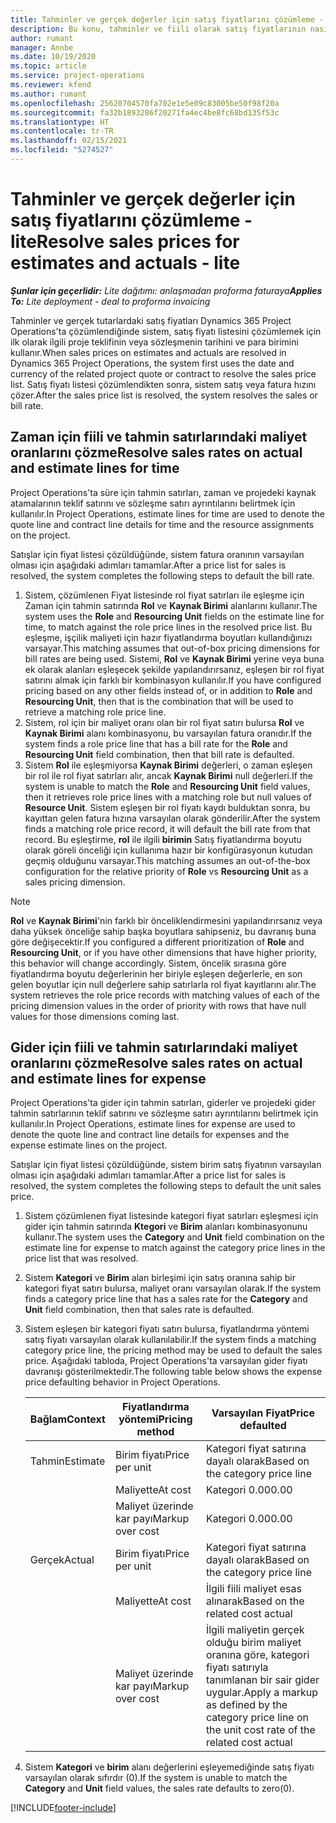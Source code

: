 ```yaml
---
title: Tahminler ve gerçek değerler için satış fiyatlarını çözümleme - lite
description: Bu konu, tahminler ve fiili olarak satış fiyatlarının nasıl çözüldüğü hakkında bilgi sağlar.
author: rumant
manager: Annbe
ms.date: 10/19/2020
ms.topic: article
ms.service: project-operations
ms.reviewer: kfend
ms.author: rumant
ms.openlocfilehash: 25620704570fa702e1e5e09c83005be50f98f20a
ms.sourcegitcommit: fa32b1893286f20271fa4ec4be8fc68bd135f53c
ms.translationtype: HT
ms.contentlocale: tr-TR
ms.lasthandoff: 02/15/2021
ms.locfileid: "5274527"
---
```

# <a name="resolve-sales-prices-for-estimates-and-actuals---lite"></a><span data-ttu-id="f4034-103">Tahminler ve gerçek değerler için satış fiyatlarını çözümleme - lite</span><span class="sxs-lookup"><span data-stu-id="f4034-103">Resolve sales prices for estimates and actuals - lite</span></span>

<span data-ttu-id="f4034-104">_**Şunlar için geçerlidir:** Lite dağıtımı: anlaşmadan proforma faturaya_</span><span class="sxs-lookup"><span data-stu-id="f4034-104">_**Applies To:** Lite deployment - deal to proforma invoicing_</span></span>

<span data-ttu-id="f4034-105">Tahminler ve gerçek tutarlardaki satış fiyatları Dynamics 365 Project Operations'ta çözümlendiğinde sistem, satış fiyatı listesini çözümlemek için ilk olarak ilgili proje teklifinin veya sözleşmenin tarihini ve para birimini kullanır.</span><span class="sxs-lookup"><span data-stu-id="f4034-105">When sales prices on estimates and actuals are resolved in Dynamics 365 Project Operations, the system first uses the date and currency of the related project quote or contract to resolve the sales price list.</span></span> <span data-ttu-id="f4034-106">Satış fiyatı listesi çözümlendikten sonra, sistem satış veya fatura hızını çözer.</span><span class="sxs-lookup"><span data-stu-id="f4034-106">After the sales price list is resolved, the system resolves the sales or bill rate.</span></span>

## <a name="resolve-sales-rates-on-actual-and-estimate-lines-for-time"></a><span data-ttu-id="f4034-107">Zaman için fiili ve tahmin satırlarındaki maliyet oranlarını çözme</span><span class="sxs-lookup"><span data-stu-id="f4034-107">Resolve sales rates on actual and estimate lines for time</span></span>

<span data-ttu-id="f4034-108">Project Operations'ta süre için tahmin satırları, zaman ve projedeki kaynak atamalarının teklif satırını ve sözleşme satırı ayrıntılarını belirtmek için kullanılır.</span><span class="sxs-lookup"><span data-stu-id="f4034-108">In Project Operations, estimate lines for time are used to denote the quote line and contract line details for time and the resource assignments on the project.</span></span>

<span data-ttu-id="f4034-109">Satışlar için fiyat listesi çözüldüğünde, sistem fatura oranının varsayılan olması için aşağıdaki adımları tamamlar.</span><span class="sxs-lookup"><span data-stu-id="f4034-109">After a price list for sales is resolved, the system completes the following steps to default the bill rate.</span></span>

1. <span data-ttu-id="f4034-110">Sistem, çözümlenen Fiyat listesinde rol fiyat satırları ile eşleşme için Zaman için tahmin satırında **Rol** ve **Kaynak Birimi** alanlarını kullanır.</span><span class="sxs-lookup"><span data-stu-id="f4034-110">The system uses the **Role** and **Resourcing Unit** fields on the estimate line for time, to match against the role price lines in the resolved price list.</span></span> <span data-ttu-id="f4034-111">Bu eşleşme, işçilik maliyeti için hazır fiyatlandırma boyutları kullandığınızı varsayar.</span><span class="sxs-lookup"><span data-stu-id="f4034-111">This matching assumes that out-of-box pricing dimensions for bill rates are being used.</span></span> <span data-ttu-id="f4034-112">Sistemi, **Rol** ve **Kaynak Birimi** yerine veya buna ek olarak alanları eşleşecek şekilde yapılandırırsanız, eşleşen bir rol fiyat satırını almak için farklı bir kombinasyon kullanılır.</span><span class="sxs-lookup"><span data-stu-id="f4034-112">If you have configured pricing based on any other fields instead of, or in addition to **Role** and **Resourcing Unit**, then that is the combination that will be used to retrieve a matching role price line.</span></span>
2. <span data-ttu-id="f4034-113">Sistem, rol için bir maliyet oranı olan bir rol fiyat satırı bulursa **Rol** ve **Kaynak Birimi** alanı kombinasyonu, bu varsayılan fatura oranıdır.</span><span class="sxs-lookup"><span data-stu-id="f4034-113">If the system finds a role price line that has a bill rate for the **Role** and **Resourcing Unit** field combination, then that bill rate is defaulted.</span></span>
3. <span data-ttu-id="f4034-114">Sistem **Rol** ile eşleşmiyorsa **Kaynak Birimi** değerleri, o zaman eşleşen bir rol ile rol fiyat satırları alır, ancak **Kaynak Birimi** null değerleri.</span><span class="sxs-lookup"><span data-stu-id="f4034-114">If the system is unable to match the **Role** and **Resourcing Unit** field values, then it retrieves role price lines with a matching role but null values of **Resource Unit**.</span></span> <span data-ttu-id="f4034-115">Sistem eşleşen bir rol fiyatı kaydı bulduktan sonra, bu kayıttan gelen fatura hızına varsayılan olarak gönderilir.</span><span class="sxs-lookup"><span data-stu-id="f4034-115">After the system finds a matching role price record, it will default the bill rate from that record.</span></span> <span data-ttu-id="f4034-116">Bu eşleştirme, **rol** ile ilgili **birimin** Satış fiyatlandırma boyutu olarak göreli önceliği için kullanıma hazır bir konfigürasyonun kutudan geçmiş olduğunu varsayar.</span><span class="sxs-lookup"><span data-stu-id="f4034-116">This matching assumes an out-of-the-box configuration for the relative priority of **Role** vs **Resourcing Unit** as a sales pricing dimension.</span></span>

> [!NOTE]
> <span data-ttu-id="f4034-117">**Rol** ve **Kaynak Birimi**'nin farklı bir önceliklendirmesini yapılandırırsanız veya daha yüksek önceliğe sahip başka boyutlara sahipseniz, bu davranış buna göre değişecektir.</span><span class="sxs-lookup"><span data-stu-id="f4034-117">If you configured a different prioritization of **Role** and **Resourcing Unit**, or if you have other dimensions that have higher priority, this behavior will change accordingly.</span></span> <span data-ttu-id="f4034-118">Sistem, öncelik sırasına göre fiyatlandırma boyutu değerlerinin her biriyle eşleşen değerlerle, en son gelen boyutlar için null değerlere sahip satırlarla rol fiyat kayıtlarını alır.</span><span class="sxs-lookup"><span data-stu-id="f4034-118">The system retrieves the role price records with matching values of each of the pricing dimension values in the order of priority with rows that have null values for those dimensions coming last.</span></span>

## <a name="resolve-sales-rates-on-actual-and-estimate-lines-for-expense"></a><span data-ttu-id="f4034-119">Gider için fiili ve tahmin satırlarındaki maliyet oranlarını çözme</span><span class="sxs-lookup"><span data-stu-id="f4034-119">Resolve sales rates on actual and estimate lines for expense</span></span>

<span data-ttu-id="f4034-120">Project Operations'ta gider için tahmin satırları, giderler ve projedeki gider tahmin satırlarının teklif satırını ve sözleşme satırı ayrıntılarını belirtmek için kullanılır.</span><span class="sxs-lookup"><span data-stu-id="f4034-120">In Project Operations, estimate lines for expense are used to denote the quote line and contract line details for expenses and the expense estimate lines on the project.</span></span>

<span data-ttu-id="f4034-121">Satışlar için fiyat listesi çözüldüğünde, sistem birim satış fiyatının varsayılan olması için aşağıdaki adımları tamamlar.</span><span class="sxs-lookup"><span data-stu-id="f4034-121">After a price list for sales is resolved, the system completes the following steps to default the unit sales price.</span></span>

1. <span data-ttu-id="f4034-122">Sistem çözümlenen fiyat listesinde kategori fiyat satırları eşleşmesi için gider için tahmin satırında **Ktegori** ve **Birim** alanları kombinasyonunu kullanır.</span><span class="sxs-lookup"><span data-stu-id="f4034-122">The system uses the **Category** and **Unit** field combination on the estimate line for expense to match against the category price lines in the price list that was resolved.</span></span>
2. <span data-ttu-id="f4034-123">Sistem **Kategori** ve **Birim** alan birleşimi için satış oranına sahip bir kategori fiyat satırı bulursa, maliyet oranı varsayılan olarak.</span><span class="sxs-lookup"><span data-stu-id="f4034-123">If the system finds a category price line that has a sales rate for the **Category** and **Unit** field combination, then that sales rate is defaulted.</span></span>
3. <span data-ttu-id="f4034-124">Sistem eşleşen bir kategori fiyatı satırı bulursa, fiyatlandırma yöntemi satış fiyatı varsayılan olarak kullanılabilir.</span><span class="sxs-lookup"><span data-stu-id="f4034-124">If the system finds a matching category price line, the pricing method may be used to default the sales price.</span></span> <span data-ttu-id="f4034-125">Aşağıdaki tabloda, Project Operations'ta varsayılan gider fiyatı davranışı gösterilmektedir.</span><span class="sxs-lookup"><span data-stu-id="f4034-125">The following table below shows the expense price defaulting behavior in Project Operations.</span></span>

    | <span data-ttu-id="f4034-126">Bağlam</span><span class="sxs-lookup"><span data-stu-id="f4034-126">Context</span></span> | <span data-ttu-id="f4034-127">Fiyatlandırma yöntemi</span><span class="sxs-lookup"><span data-stu-id="f4034-127">Pricing method</span></span> | <span data-ttu-id="f4034-128">Varsayılan Fiyat</span><span class="sxs-lookup"><span data-stu-id="f4034-128">Price defaulted</span></span> |
    | --- | --- | --- |
    | <span data-ttu-id="f4034-129">Tahmin</span><span class="sxs-lookup"><span data-stu-id="f4034-129">Estimate</span></span> | <span data-ttu-id="f4034-130">Birim fiyatı</span><span class="sxs-lookup"><span data-stu-id="f4034-130">Price per unit</span></span> | <span data-ttu-id="f4034-131">Kategori fiyat satırına dayalı olarak</span><span class="sxs-lookup"><span data-stu-id="f4034-131">Based on the category price line</span></span> |
    | &nbsp; | <span data-ttu-id="f4034-132">Maliyette</span><span class="sxs-lookup"><span data-stu-id="f4034-132">At cost</span></span> | <span data-ttu-id="f4034-133">Kategori 0.00</span><span class="sxs-lookup"><span data-stu-id="f4034-133">0.00</span></span> |
    | &nbsp; | <span data-ttu-id="f4034-134">Maliyet üzerinde kar payı</span><span class="sxs-lookup"><span data-stu-id="f4034-134">Markup over cost</span></span> | <span data-ttu-id="f4034-135">Kategori 0.00</span><span class="sxs-lookup"><span data-stu-id="f4034-135">0.00</span></span> |
    | <span data-ttu-id="f4034-136">Gerçek</span><span class="sxs-lookup"><span data-stu-id="f4034-136">Actual</span></span> | <span data-ttu-id="f4034-137">Birim fiyatı</span><span class="sxs-lookup"><span data-stu-id="f4034-137">Price per unit</span></span> | <span data-ttu-id="f4034-138">Kategori fiyat satırına dayalı olarak</span><span class="sxs-lookup"><span data-stu-id="f4034-138">Based on the category price line</span></span> |
    | &nbsp; | <span data-ttu-id="f4034-139">Maliyette</span><span class="sxs-lookup"><span data-stu-id="f4034-139">At cost</span></span> | <span data-ttu-id="f4034-140">İlgili fiili maliyet esas alınarak</span><span class="sxs-lookup"><span data-stu-id="f4034-140">Based on the related cost actual</span></span> |
    | &nbsp; | <span data-ttu-id="f4034-141">Maliyet üzerinde kar payı</span><span class="sxs-lookup"><span data-stu-id="f4034-141">Markup over cost</span></span> | <span data-ttu-id="f4034-142">İlgili maliyetin gerçek olduğu birim maliyet oranına göre, kategori fiyatı satırıyla tanımlanan bir sair gider uygular.</span><span class="sxs-lookup"><span data-stu-id="f4034-142">Apply a markup as defined by the category price line on the unit cost rate of the related cost actual</span></span> |

4. <span data-ttu-id="f4034-143">Sistem **Kategori** ve **birim** alanı değerlerini eşleyemediğinde satış fiyatı varsayılan olarak sıfırdır (0).</span><span class="sxs-lookup"><span data-stu-id="f4034-143">If the system is unable to match the **Category** and **Unit** field values, the sales rate defaults to zero(0).</span></span>


[!INCLUDE[footer-include](../../includes/footer-banner.md)]